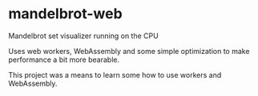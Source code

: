 # mandelbrot-web
Mandelbrot set visualizer running on the CPU

Uses web workers, WebAssembly and some simple optimization to make performance a bit more bearable.

This project was a means to learn some how to use workers and WebAssembly.
